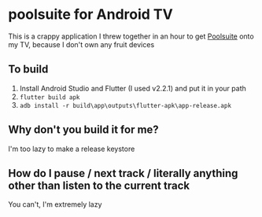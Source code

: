 # poolsuite for Android TV

This is a crappy application I threw together in an hour to get [Poolsuite](https://www.poolsuite.net) onto my TV, because I don't own any fruit devices

## To build

1. Install Android Studio and Flutter (I used v2.2.1) and put it in your path
1. `flutter build apk`
1. `adb install -r build\app\outputs\flutter-apk\app-release.apk`

## Why don't you build it for me?

I'm too lazy to make a release keystore

## How do I pause / next track / literally anything other than listen to the current track

You can't, I'm extremely lazy
